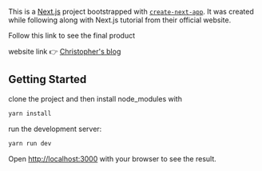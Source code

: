 This is a [Next.js](https://nextjs.org/) project bootstrapped with [`create-next-app`](https://github.com/vercel/next.js/tree/canary/packages/create-next-app). It was created while following along with Next.js tutorial from their official website.

Follow this link to see the final product

website link 👉 [Christopher's blog](https://nextjs-exercise-blog.vercel.app/)

## Getting Started

clone the project and then install node_modules with

```bash
yarn install
```

run the development server:

```bash
yarn run dev
```

Open [http://localhost:3000](http://localhost:3000) with your browser to see the result.
